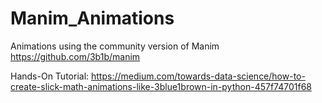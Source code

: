 # Manim_Animations

Animations using the community version of Manim
https://github.com/3b1b/manim

Hands-On Tutorial:
https://medium.com/towards-data-science/how-to-create-slick-math-animations-like-3blue1brown-in-python-457f74701f68
